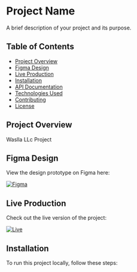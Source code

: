# Project Name

A brief description of your project and its purpose.

## Table of Contents

- [Project Overview](#project-overview)
- [Figma Design]((#https://www.figma.com/design/Qvht0sqAuiE3MkdDG8lqnE/Wasla?node-id=910-83&node-type=frame))
- [Live Production](https://wasla-llc.com/en/login)
- [Installation](#installation)
- [API Documentation](#api-documentation)
- [Technologies Used](#technologies-used)
- [Contributing](#contributing)
- [License](#license)

## Project Overview

Waslla LLc Project

## Figma Design

View the design prototype on Figma here:

[![Figma](https://img.shields.io/badge/View%20Figma-Design-blue?style=for-the-badge)]((https://www.figma.com/design/Qvht0sqAuiE3MkdDG8lqnE/Wasla?node-id=910-83&node-type=frame))

## Live Production

Check out the live version of the project:

[![Live](https://img.shields.io/badge/View%20Live-Production-green?style=for-the-badge)](https://wasla-llc.com/en/login)

## Installation

To run this project locally, follow these steps:

